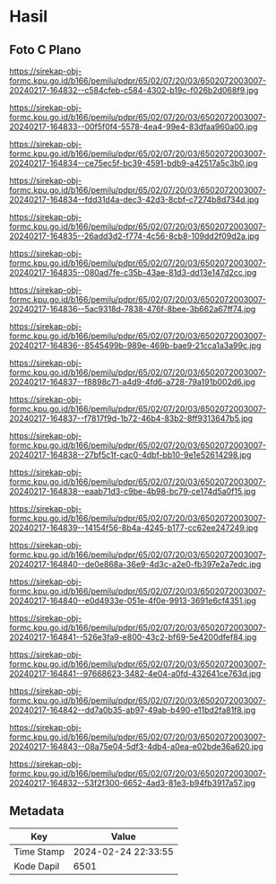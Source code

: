 # Hasil

## Foto C Plano

https://sirekap-obj-formc.kpu.go.id/b166/pemilu/pdpr/65/02/07/20/03/6502072003007-20240217-164832--c584cfeb-c584-4302-b19c-f026b2d068f9.jpg

https://sirekap-obj-formc.kpu.go.id/b166/pemilu/pdpr/65/02/07/20/03/6502072003007-20240217-164833--00f5f0f4-5578-4ea4-99e4-83dfaa960a00.jpg

https://sirekap-obj-formc.kpu.go.id/b166/pemilu/pdpr/65/02/07/20/03/6502072003007-20240217-164834--ce75ec5f-bc39-4591-bdb9-a42517a5c3b0.jpg

https://sirekap-obj-formc.kpu.go.id/b166/pemilu/pdpr/65/02/07/20/03/6502072003007-20240217-164834--fdd31d4a-dec3-42d3-8cbf-c7274b8d734d.jpg

https://sirekap-obj-formc.kpu.go.id/b166/pemilu/pdpr/65/02/07/20/03/6502072003007-20240217-164835--26add3d2-f774-4c56-8cb8-109dd2f09d2a.jpg

https://sirekap-obj-formc.kpu.go.id/b166/pemilu/pdpr/65/02/07/20/03/6502072003007-20240217-164835--080ad7fe-c35b-43ae-81d3-dd13e147d2cc.jpg

https://sirekap-obj-formc.kpu.go.id/b166/pemilu/pdpr/65/02/07/20/03/6502072003007-20240217-164836--5ac9318d-7838-476f-8bee-3b662a67ff74.jpg

https://sirekap-obj-formc.kpu.go.id/b166/pemilu/pdpr/65/02/07/20/03/6502072003007-20240217-164836--8545499b-989e-469b-bae9-21cca1a3a99c.jpg

https://sirekap-obj-formc.kpu.go.id/b166/pemilu/pdpr/65/02/07/20/03/6502072003007-20240217-164837--f8898c71-a4d9-4fd6-a728-79a191b002d6.jpg

https://sirekap-obj-formc.kpu.go.id/b166/pemilu/pdpr/65/02/07/20/03/6502072003007-20240217-164837--f7817f9d-1b72-46b4-83b2-8ff9313647b5.jpg

https://sirekap-obj-formc.kpu.go.id/b166/pemilu/pdpr/65/02/07/20/03/6502072003007-20240217-164838--27bf5c1f-cac0-4dbf-bb10-9e1e52614298.jpg

https://sirekap-obj-formc.kpu.go.id/b166/pemilu/pdpr/65/02/07/20/03/6502072003007-20240217-164838--eaab71d3-c9be-4b98-bc79-ce174d5a0f15.jpg

https://sirekap-obj-formc.kpu.go.id/b166/pemilu/pdpr/65/02/07/20/03/6502072003007-20240217-164839--14154f56-8b4a-4245-b177-cc62ee247249.jpg

https://sirekap-obj-formc.kpu.go.id/b166/pemilu/pdpr/65/02/07/20/03/6502072003007-20240217-164840--de0e868a-36e9-4d3c-a2e0-fb397e2a7edc.jpg

https://sirekap-obj-formc.kpu.go.id/b166/pemilu/pdpr/65/02/07/20/03/6502072003007-20240217-164840--e0d4933e-051e-4f0e-9913-3691e6cf4351.jpg

https://sirekap-obj-formc.kpu.go.id/b166/pemilu/pdpr/65/02/07/20/03/6502072003007-20240217-164841--526e3fa9-e800-43c2-bf69-5e4200dfef84.jpg

https://sirekap-obj-formc.kpu.go.id/b166/pemilu/pdpr/65/02/07/20/03/6502072003007-20240217-164841--97668623-3482-4e04-a0fd-432641ce763d.jpg

https://sirekap-obj-formc.kpu.go.id/b166/pemilu/pdpr/65/02/07/20/03/6502072003007-20240217-164842--dd7a0b35-ab97-49ab-b490-e11bd2fa81f8.jpg

https://sirekap-obj-formc.kpu.go.id/b166/pemilu/pdpr/65/02/07/20/03/6502072003007-20240217-164843--08a75e04-5df3-4db4-a0ea-e02bde36a620.jpg

https://sirekap-obj-formc.kpu.go.id/b166/pemilu/pdpr/65/02/07/20/03/6502072003007-20240217-164832--53f2f300-6652-4ad3-81e3-b94fb3917a57.jpg


## Metadata

| Key        | Value               |
| ---------- | ------------------- |
| Time Stamp | 2024-02-24 22:33:55 |
| Kode Dapil | 6501                |



